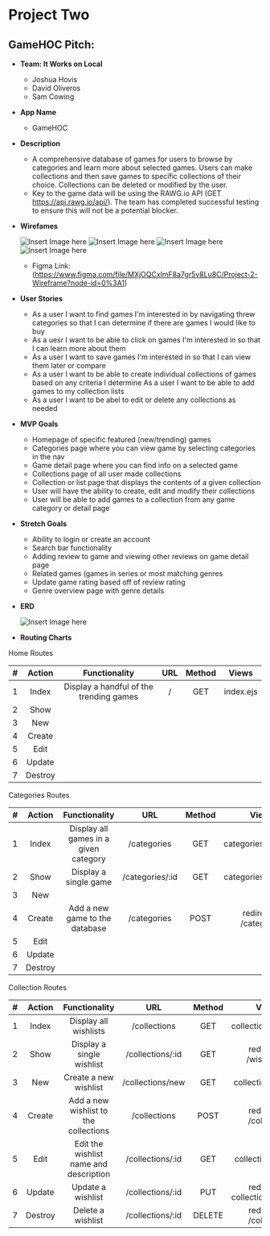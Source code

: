 # Project Two

## GameHOC Pitch:
* **Team: It Works on Local**
    - Joshua Hovis
    - David Oliveros
    - Sam Cowing

* **App Name**
    - GameHOC

* **Description**
    - A comprehensive database of games for users to browse by categories and learn more about selected games. Users can make collections and then save games to specific collections of their choice. Collections can be deleted or modified by the user.
    - Key to the game data will be using the RAWG.io API (GET https://api.rawg.io/api/). The team has completed successful testing to ensure this will not be a potential blocker.

* **Wirefames**

    ![Insert Image here](https://i.imgur.com/nMnpJsY.png)
    ![Insert Image here](https://i.imgur.com/dfoVNzc.png)
    ![Insert Image here](https://i.imgur.com/zBK1tIc.png)
    ![Insert Image here](https://i.imgur.com/Zoq8xuk.png)

    - Figma Link: (https://www.figma.com/file/MXjOQCxlmF8a7gr5v8Lu8C/Project-2-Wireframe?node-id=0%3A1)

* **User Stories**
    - As a user I want to find games I'm interested in by navigating threw categories so that I can determine if there are games I would like to buy
    - As a uesr I want to be able to click on games I'm interested in so that I can learn more about them
    - As a user I want to save games I'm interested in so that I can view them later or compare
    - As a user I want to be able to create individual collections of games based on any criteria I determine 
    As a user I want to be able to add games to my collection lists
    - As a user I want to be abel to edit or delete any collections as needed

* **MVP Goals**
    - Homepage of specific featured (new/trending) games
    - Categories page where you can view game by selecting categories in the nav
    - Game detail page where you can find info on a selected game
    - Collections page of all user made collections
    - Collection or list page that displays the contents of a given collection
    - User will have the ability to create, edit and modify their collections
    - User will be able to add games to a collection from any game category or detail page

* **Stretch Goals**
    - Ability to login or create an account
    - Search bar functionality
    - Adding review to game and viewing other reviews on game detail page
    - Related games (games in series or most matching genres
    - Update game rating based off of review rating
    - Genre overview page with genre details

* **ERD**

    ![Insert Image here](https://i.imgur.com/oWl7SAt.png)

* **Routing Charts**

Home Routes

|#|Action|Functionality|URL|Method|Views|
|:---:|:---:|:---:|:---:|:---:|:---:|
|1| Index | Display a handful of the trending games | / | GET | index.ejs |
|2| Show |||||
|3| New |||||
|4| Create |||||
|5| Edit |||||
|6| Update |||||
|7| Destroy ||||||

Categories Routes

|#|Action|Functionality|URL|Method|Views|
|:---:|:---:|:---:|:---:|:---:|:---:|
|1| Index | Display all games in a given category | /categories | GET | categories/index.ejs |
|2| Show | Display a single game | /categories/:id | GET | categories/show.ejs |
|3| New |||||
|4| Create | Add a new game to the database | /categories | POST | redirect to /categories |
|5| Edit |||||
|6| Update |||||
|7| Destroy ||||||

Collection Routes

|#|Action|Functionality|URL|Method|Views|
|:---:|:---:|:---:|:---:|:---:|:---:|
|1| Index | Display all wishlists | /collections | GET | collection/index.ejs |
|2| Show | Display a single wishlist | /collections/:id | GET | redirect to /wishlist/:id
|3| New | Create a new wishlist | /collections/new | GET | collection/new.ejs
|4| Create | Add a new wishlist to the collections | /collections | POST | redirect to /collection
|5| Edit | Edit the wishlist name and description | /collections/:id | GET | collection/edit.ejs
|6| Update | Update a wishlist | /collections/:id | PUT | redirect to collection/index.ejs
|7| Destroy | Delete a wishlist | /collections/:id | DELETE | redirect to /collection
